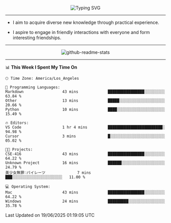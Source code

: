 <p align="center">
  <img src="https://readme-typing-svg.demolab.com?font=Fira+Code&weight=500&size=32&duration=2500&pause=1600&center=true&vCenter=true&random=false&width=1024&height=64&lines=Hi+there+%F0%9F%91%8B;I'm+delighted+you+could+make+it+here+%F0%9F%8E%89;I'm+Harry%2C+a+college+student+still+finding+my+way" alt="Typing SVG" />
</p>


---


- I aim to acquire diverse new knowledge through practical experience.

- I aspire to engage in friendly interactions with everyone and form interesting friendships.


---


<p align="center">
  <img src="https://github-readme-stats.vercel.app/api?username=Harry-Jing&show_icons=true" alt="github-readme-stats"/>
</p>


---

<!--START_SECTION:waka-->
📊 **This Week I Spent My Time On** 

```text
🕑︎ Time Zone: America/Los_Angeles

💬 Programming Languages: 
Markdown                 43 mins             ████████████████░░░░░░░░░   63.84 % 
Other                    13 mins             █████░░░░░░░░░░░░░░░░░░░░   20.66 % 
Python                   10 mins             ████░░░░░░░░░░░░░░░░░░░░░   15.49 % 

🔥 Editors: 
VS Code                  1 hr 4 mins         ████████████████████████░   94.98 % 
Cursor                   3 mins              █░░░░░░░░░░░░░░░░░░░░░░░░   05.02 % 

🐱‍💻 Projects: 
CSE-416                  43 mins             ████████████████░░░░░░░░░   64.22 % 
Unknown Project          16 mins             ██████░░░░░░░░░░░░░░░░░░░   24.79 % 
美少女無罪♡パイレーツ              7 mins              ███░░░░░░░░░░░░░░░░░░░░░░   11.00 % 

💻 Operating System: 
Mac                      43 mins             ████████████████░░░░░░░░░   64.22 % 
Windows                  24 mins             █████████░░░░░░░░░░░░░░░░   35.78 % 
```


 Last Updated on 19/06/2025 01:19:05 UTC
<!--END_SECTION:waka-->
